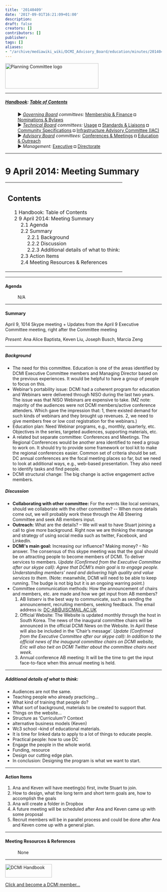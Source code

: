 ```yaml
---
title: '20140409'
date: '2017-09-01T16:21:09+01:00'
description: 
draft: false
creators: []
contributors: []
publisher: 
tags: []
aliases:
- "/archive/mediawiki_wiki/DCMI_Advisory_Board/education/minutes/20140409.html"
---
```


[<img alt="Planning Committee logo" src="/archive/mediawiki_wiki/images/Ed_Comm.png" width="300" height="81">](/archive/mediawiki_wiki/File:Ed_Comm.png "Planning Committee logo")

* * *

##### [Handbook](/archive/mediawiki_wiki/DCMI_Handbook "DCMI Handbook"): [Table of Contents](/archive/mediawiki_wiki/DCMI_Handbook "DCMI Handbook") 
<dl>
<dd> ► <i><a href="/archive/mediawiki_wiki/DCMI_Governing_Board" title="DCMI Governing Board">Governing Board</a> committees:</i> <a href="/archive/mediawiki_wiki/DCMI_Governing_Board/finance" title="DCMI Governing Board/finance">Membership &amp; Finance</a> ◘ <a href="/archive/mediawiki_wiki/DCMI_Governing_Board/nominations" title="DCMI Governing Board/nominations">Nominations &amp; Bylaws</a> 
</dd>
<dd> ► <i><a href="/archive/mediawiki_wiki/DCMI_Technical_Board" title="DCMI Technical Board">Technical Board</a> committees:</i> <a href="/archive/mediawiki_wiki/DCMI_Technical_Board/usage" title="DCMI Technical Board/usage">Usage</a> ◘ <a href="/archive/mediawiki_wiki/DCMI_Technical_Board/standards" title="DCMI Technical Board/standards">Standards &amp; Liaisons</a> ◘ <a href="/archive/mediawiki_wiki/DCMI_Technical_Board/specifications" title="DCMI Technical Board/specifications">Community Specifications</a> ◘ <a href="/archive/mediawiki_wiki/DCMI_Technical_Board/infrastructure" title="DCMI Technical Board/infrastructure">Infrastructure Advisory Committee (IAC)</a>
</dd>
<dd> ► <i><a href="/archive/mediawiki_wiki/DCMI_Advisory_Board" title="DCMI Advisory Board">Advisory Board</a> committees:</i> <a href="/archive/mediawiki_wiki/DCMI_Advisory_Board/meetings" title="DCMI Advisory Board/meetings">Conferences &amp; Meetings</a> ◘ <a href="/archive/mediawiki_wiki/DCMI_Advisory_Board/documentation" title="DCMI Advisory Board/documentation">Education &amp; Outreach</a>
</dd>
<dd> ► <i>Management:</i> <a href="/archive/mediawiki_wiki/Exec_Committee" title="Exec Committee">Executive</a> ◘ <a href="/archive/mediawiki_wiki/Exec_Committee/directorate" title="Exec Committee/directorate">Directorate</a>
</dd>
</dl>

* * *

# 9 April 2014: Meeting Summary 
<table id="toc" class="toc">
  <tr>
    <td>
      <div id="toctitle">
        <h2>Contents</h2>
      </div>
      <ul>
        <li class="toclevel-1"><a href="#Handbook:_Table_of_Contents"><span class="tocnumber">1</span> <span class="toctext">Handbook: Table of Contents</span></a></li>
        <li class="toclevel-1 tocsection-1">
          <a href="#9_April_2014:_Meeting_Summary"><span class="tocnumber">2</span> <span class="toctext">9 April 2014: Meeting Summary</span></a>
          <ul>
            <li class="toclevel-2 tocsection-2"><a href="#Agenda"><span class="tocnumber">2.1</span> <span class="toctext">Agenda</span></a></li>
            <li class="toclevel-2 tocsection-3">
              <a href="#Summary"><span class="tocnumber">2.2</span> <span class="toctext">Summary</span></a>
              <ul>
                <li class="toclevel-3 tocsection-4"><a href="#Background"><span class="tocnumber">2.2.1</span> <span class="toctext">Background</span></a></li>
                <li class="toclevel-3 tocsection-5"><a href="#Discussion"><span class="tocnumber">2.2.2</span> <span class="toctext">Discussion</span></a></li>
                <li class="toclevel-3 tocsection-6"><a href="#Additional_details_of_what_to_think:"><span class="tocnumber">2.2.3</span> <span class="toctext">Additional details of what to think:</span></a></li>
              </ul>
            </li>
            <li class="toclevel-2 tocsection-7"><a href="#Action_Items"><span class="tocnumber">2.3</span> <span class="toctext">Action Items</span></a></li>
            <li class="toclevel-2 tocsection-8"><a href="#Meeting_Resources_.26_References"><span class="tocnumber">2.4</span> <span class="toctext">Meeting Resources &amp; References</span></a></li>
          </ul>
        </li>
      </ul>
    </td>
  </tr>
</table>
<script>if (window.showTocToggle) { var tocShowText = "show"; var tocHideText = "hide"; showTocToggle(); } </script>

* * *

#### Agenda 
<dl><dd> N/A
</dd></dl>

* * *

#### Summary 

April 9, 1014 Skype meeting + Updates from the April 9 Executive Committee meeting, right after the Committee meeting

_Present:_ Ana Alice Baptista, Keven Liu, Joseph Busch, Marcia Zeng

* * *

##### Background 

- The need for this committee. Education is one of the areas identified by DCMI Executive Committee members and Managing Director based on the previous experiences. It would be helpful to have a group of people to focus on this. 
- Webinar’s portability issue: DCMI had a coherent program for education and Webinars were delivered through NISO during the last two years. The issue was that NISO Webinars are expensive to take. (MZ note: majority of the audiences were not DCMI members/active conference attenders. Which gave the impression that: 1, there existed demand for such kinds of webinars and they brought up revenues. 2, we need to give members free or low cost registration for the webinars.)
- Education plan: Need Webinar programs, e.g., monthly, quarterly, etc. Objectives in the series, targeted audiences, supporting materials, etc. 
- A related but separate committee: Conferences and Meetings. The Regional Conferences would be another area identified to need a group to work on. It should try to provide some framework or tool kit to make the regional conferences easier. Common set of criteria should be set. DC annual conferences are the focal meeting places so far, but we need to look at additional ways, e.g., web-based presentation. They also need to identify tasks and find people.
- DCMI structural change: The big change is active engagement active members.

##### Discussion 

- **Collaborating with other committee:** For the events like local seminars, should we collaborate with the other committee? -- When more details come out, we will probably work these through the AB Steering Committee and seek AB members input.
- **Outreach:** What are the details? – We will wait to have Stuart joining a call to give more background. Right now we are thinking the manage and strategy of using social media such as twitter, Facebook, and LinkedIn. 
- **DCMI's main goal:** Increasing our influence? Making money? – No answer. The consensus of this skype meeting was that the goal should be on attracting people to become members of DCMI. To deliver services to members. _Update (Confirmed from the Executive Committee after our skype call): Agree that DCMI’s main goal is to engage people. Understanding members’ need and delivering high quality and value services to them._ (Note: meanwhile, DCMI will need to be able to keep running. The budge is not big but it is an ongoing warring point.)
- Committee communication methods: How the announcement of chairs and members, etc. are made and how we get input from AB members?
  1. AB listserv is the best way to communicate, such as sending the announcement, recruiting members, seeking feedback. The email address is: DC-AB@JISCMAIL.AC.UK
  2. Official Website: The Website is updated monthly through the host in South Korea. The news of the inaugural committee chairs will be announced in the official DCMI News on the Website. In April these will also be included in the ‘Chair’s message’. _Update (Confirmed from the Executive Committee after our skype call): In addition to the official news of the inaugural committee chairs on DCMI website, Eric will also twit on DCMI Twitter about the committee chairs next week._
  3. Annual conference AB meeting: It will be the time to get the input face-to-face when this annual meeting is held.

* * *

##### Additional details of what to think: 

- Audiences are not the same. 
- Teaching people who already practicing...
- What kind of training that people do?
- What sort of background, materials to be created to support that. 
- Things on the website…
- Structure as ‘Curriculum’? Context
- alternative business models (Keven)
- Wc3 school –kind of educational materials.
- It is time for linked data to apply to a lot of things to educate people.
- Practical people: how to use DC
- Engage the people in the whole world.
- Funding, resource
- Design our cutting edge plan.
- In conclusion: Designing the program is what we want to start.

* * *

#### Action Items 

1. Ana and Keven will have meeting(s) first, invite Stuart to join.
2. How to design, what the long term and short term goals are, how to accomplish the goals
3. Ana will create a folder in Dropbox
4. A future meeting will be scheduled after Ana and Keven came up with some proposal
5. Recruit members will be in parallel process and could be done after Ana and Keven come up with a general plan.

* * *

#### Meeting Resources & References 
<dl><dd> None
</dd></dl>

* * *

[<img alt="DCMI Handbook" src="/images/c/c5/Join_us-150.png" width="150" height="43">](/archive/mediawiki_wiki/File:Join_us-150.png "DCMI Handbook")

[Click and become a DCMI member...](http://dublincore.org/support/#individualMember)

<!-- 
NewPP limit report
Preprocessor node count: 47/1000000
Post-expand include size: 1034/2097152 bytes
Template argument size: 0/2097152 bytes
Expensive parser function count: 0/100
-->
